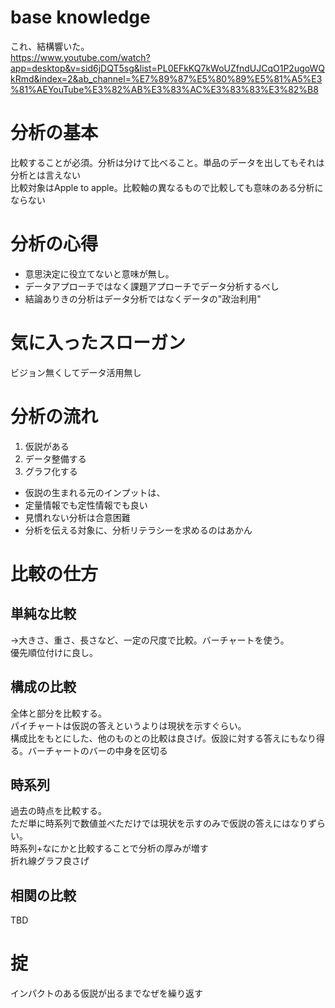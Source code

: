 # base knowledge
これ、結構響いた。  
https://www.youtube.com/watch?app=desktop&v=sid6jDQT5sg&list=PL0EFkKQ7kWoUZfndUJCqO1P2ugoWQkRmd&index=2&ab_channel=%E7%89%87%E5%80%89%E5%81%A5%E3%81%AEYouTube%E3%82%AB%E3%83%AC%E3%83%83%E3%82%B8

# 分析の基本
比較することが必須。分析は分けて比べること。単品のデータを出してもそれは分析とは言えない  
比較対象はApple to apple。比較軸の異なるもので比較しても意味のある分析にならない  

# 分析の心得
- 意思決定に役立てないと意味が無し。
- データアプローチではなく課題アプローチでデータ分析するべし
- 結論ありきの分析はデータ分析ではなくデータの"政治利用"

# 気に入ったスローガン
ビジョン無くしてデータ活用無し

# 分析の流れ
1. 仮説がある
2. データ整備する
3. グラフ化する

- 仮説の生まれる元のインプットは、
- 定量情報でも定性情報でも良い
- 見慣れない分析は合意困難
- 分析を伝える対象に、分析リテラシーを求めるのはあかん

# 比較の仕方

## 単純な比較
→大きさ、重さ、長さなど、一定の尺度で比較。バーチャートを使う。  
優先順位付けに良し。  

## 構成の比較
全体と部分を比較する。  
パイチャートは仮説の答えというよりは現状を示すぐらい。  
構成比をもとにした、他のものとの比較は良さげ。仮設に対する答えにもなり得る。バーチャートのバーの中身を区切る

## 時系列
過去の時点を比較する。  
ただ単に時系列で数値並べただけでは現状を示すのみで仮説の答えにはなりずらい。  
時系列+なにかと比較することで分析の厚みが増す  
折れ線グラフ良さげ  

## 相関の比較
TBD

# 掟
インパクトのある仮説が出るまでなぜを繰り返す
